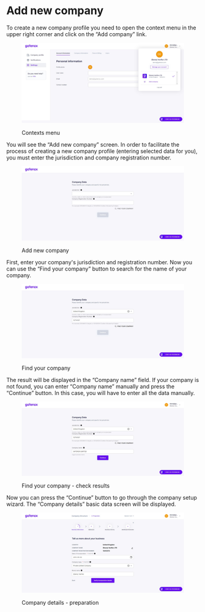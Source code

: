 # Add new company

To create a new company profile you need to open the context menu in the upper right corner and click on the “Add company” link.

<figure><img src="../../.gitbook/assets/settings_manage.png" alt="Contexts menu"><figcaption><p>Contexts menu</p></figcaption></figure>

You will see the “Add new company” screen. In order to facilitate the process of creating a new company profile (entering selected data for you), you must enter the jurisdiction and company registration number.

<figure><img src="../../.gitbook/assets/company_add.png" alt="Add new company"><figcaption><p>Add new company</p></figcaption></figure>

First, enter your company's jurisdiction and registration number. Now you can use the “Find your company” button to search for the name of your company.

<figure><img src="../../.gitbook/assets/company_add1.png" alt="Find your company"><figcaption><p>Find your company</p></figcaption></figure>

The result will be displayed in the “Company name” field. If your company is not found, you can enter “Company name” manually and press the “Continue” button. In this case, you will have to enter all the data manually.

<figure><img src="../../.gitbook/assets/company_add3.png" alt="Find your company - check results"><figcaption><p>Find your company - check results</p></figcaption></figure>

Now you can press the “Continue” button to go through the company setup wizard. The “Company details” basic data screen will be displayed.

<figure><img src="../../.gitbook/assets/basic_data.png" alt="Company details - basic data"><figcaption><p>Company details - preparation</p></figcaption></figure>
